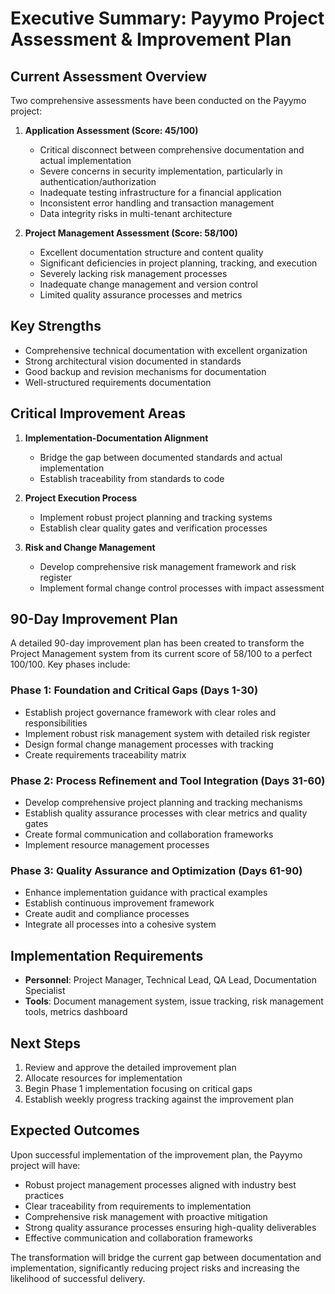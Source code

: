 # Executive Summary: Payymo Project Assessment & Improvement Plan

## Current Assessment Overview

Two comprehensive assessments have been conducted on the Payymo project:

1. **Application Assessment (Score: 45/100)**
   - Critical disconnect between comprehensive documentation and actual implementation
   - Severe concerns in security implementation, particularly in authentication/authorization
   - Inadequate testing infrastructure for a financial application
   - Inconsistent error handling and transaction management
   - Data integrity risks in multi-tenant architecture

2. **Project Management Assessment (Score: 58/100)**
   - Excellent documentation structure and content quality
   - Significant deficiencies in project planning, tracking, and execution
   - Severely lacking risk management processes
   - Inadequate change management and version control
   - Limited quality assurance processes and metrics

## Key Strengths

- Comprehensive technical documentation with excellent organization
- Strong architectural vision documented in standards
- Good backup and revision mechanisms for documentation
- Well-structured requirements documentation

## Critical Improvement Areas

1. **Implementation-Documentation Alignment**
   - Bridge the gap between documented standards and actual implementation
   - Establish traceability from standards to code

2. **Project Execution Process**
   - Implement robust project planning and tracking systems
   - Establish clear quality gates and verification processes

3. **Risk and Change Management**
   - Develop comprehensive risk management framework and risk register
   - Implement formal change control processes with impact assessment

## 90-Day Improvement Plan

A detailed 90-day improvement plan has been created to transform the Project Management system from its current score of 58/100 to a perfect 100/100. Key phases include:

### Phase 1: Foundation and Critical Gaps (Days 1-30)
- Establish project governance framework with clear roles and responsibilities
- Implement robust risk management system with detailed risk register
- Design formal change management processes with tracking
- Create requirements traceability matrix

### Phase 2: Process Refinement and Tool Integration (Days 31-60)
- Develop comprehensive project planning and tracking mechanisms
- Establish quality assurance processes with clear metrics and quality gates
- Create formal communication and collaboration frameworks
- Implement resource management processes

### Phase 3: Quality Assurance and Optimization (Days 61-90)
- Enhance implementation guidance with practical examples
- Establish continuous improvement framework
- Create audit and compliance processes
- Integrate all processes into a cohesive system

## Implementation Requirements

- **Personnel**: Project Manager, Technical Lead, QA Lead, Documentation Specialist
- **Tools**: Document management system, issue tracking, risk management tools, metrics dashboard

## Next Steps

1. Review and approve the detailed improvement plan
2. Allocate resources for implementation
3. Begin Phase 1 implementation focusing on critical gaps
4. Establish weekly progress tracking against the improvement plan

## Expected Outcomes

Upon successful implementation of the improvement plan, the Payymo project will have:

- Robust project management processes aligned with industry best practices
- Clear traceability from requirements to implementation
- Comprehensive risk management with proactive mitigation
- Strong quality assurance processes ensuring high-quality deliverables
- Effective communication and collaboration frameworks

The transformation will bridge the current gap between documentation and implementation, significantly reducing project risks and increasing the likelihood of successful delivery.